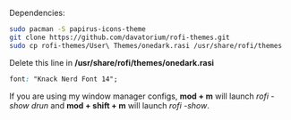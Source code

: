 Dependencies:

```bash
sudo pacman -S papirus-icons-theme
git clone https://github.com/davatorium/rofi-themes.git
sudo cp rofi-themes/User\ Themes/onedark.rasi /usr/share/rofi/themes
```

Delete this line in **/usr/share/rofi/themes/onedark.rasi**

```css
font: "Knack Nerd Font 14";
```

If you are using my window manager configs, **mod + m** will launch
*rofi -show drun* and **mod + shift + m** will launch *rofi -show*.
